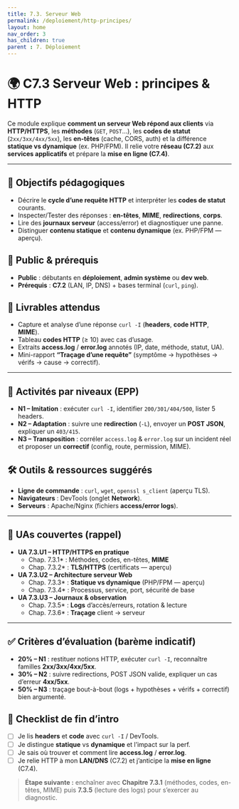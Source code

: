 ```yaml
---
title: 7.3. Serveur Web
permalink: /deploiement/http-principes/
layout: home
nav_order: 3
has_children: true
parent : 7. Déploiement
---
```


# 🌍 C7.3 Serveur Web : principes & HTTP

Ce module explique **comment un serveur Web répond aux clients** via **HTTP/HTTPS**, les **méthodes** (`GET`, `POST`…), les **codes de statut** (`2xx/3xx/4xx/5xx`), les **en-têtes** (cache, CORS, auth) et la différence **statique vs dynamique** (ex. PHP/FPM). Il relie votre **réseau (C7.2)** aux **services applicatifs** et prépare la **mise en ligne (C7.4)**.

---

## 🎯 Objectifs pédagogiques
- Décrire le **cycle d’une requête HTTP** et interpréter les **codes de statut** courants.  
- Inspecter/Tester des réponses : **en-têtes**, **MIME**, **redirections**, **corps**.  
- Lire des **journaux serveur** (access/error) et diagnostiquer une panne.  
- Distinguer **contenu statique** et **contenu dynamique** (ex. PHP/FPM — aperçu).  

## 👥 Public & prérequis
- **Public** : débutants en **déploiement**, **admin système** ou **dev web**.  
- **Prérequis** : **C7.2** (LAN, IP, DNS) + bases terminal (`curl`, `ping`).  

## 🧪 Livrables attendus
- Capture et analyse d’une réponse `curl -I` (**headers**, **code HTTP**, **MIME**).  
- Tableau **codes HTTP** (≥ 10) avec cas d’usage.  
- Extraits **access.log** / **error.log** annotés (IP, date, méthode, statut, UA).  
- Mini-rapport **“Traçage d’une requête”** (symptôme → hypothèses → vérifs → cause → correctif).

---

## 🧩 Activités par niveaux (EPP)
- **N1 – Imitation** : exécuter `curl -I`, identifier `200/301/404/500`, lister 5 headers.  
- **N2 – Adaptation** : suivre une **redirection** (`-L`), envoyer un **POST JSON**, expliquer un `403/415`.  
- **N3 – Transposition** : corréler `access.log` & `error.log` sur un incident réel et proposer un **correctif** (config, route, permission, MIME).

## 🛠️ Outils & ressources suggérés
- **Ligne de commande** : `curl`, `wget`, `openssl s_client` (aperçu TLS).  
- **Navigateurs** : DevTools (onglet **Network**).  
- **Serveurs** : Apache/Nginx (fichiers **access/error logs**).  

---

## 🔗 UAs couvertes (rappel)
- **UA 7.3.U1 – HTTP/HTTPS en pratique**  
  * Chap. 7.3.1* : Méthodes, codes, en-têtes, **MIME** 
  * Chap. 7.3.2* : **TLS/HTTPS** (certificats — aperçu)  
- **UA 7.3.U2 – Architecture serveur Web**  
  * Chap. 7.3.3* : **Statique vs dynamique** (PHP/FPM — aperçu)
  * Chap. 7.3.4* : Processus, service, port, sécurité de base  
- **UA 7.3.U3 – Journaux & observation**  
  * Chap. 7.3.5* : **Logs** d’accès/erreurs, rotation & lecture
  * Chap. 7.3.6* : **Traçage** client → serveur

---

## ✅ Critères d’évaluation (barème indicatif)
- **20% – N1** : restituer notions HTTP, exécuter `curl -I`, reconnaître familles **2xx/3xx/4xx/5xx**.  
- **30% – N2** : suivre redirections, POST JSON valide, expliquer un cas d’erreur **4xx/5xx**.  
- **50% – N3** : traçage bout-à-bout (logs + hypothèses + vérifs + correctif) bien argumenté.

## 🏁 Checklist de fin d’intro
- [ ] Je lis **headers** et **code** avec `curl -I` / DevTools.  
- [ ] Je distingue **statique** vs **dynamique** et l’impact sur la perf.  
- [ ] Je sais où trouver et comment lire **access.log** / **error.log**.  
- [ ] Je relie HTTP à mon **LAN/DNS** (C7.2) et j’anticipe la **mise en ligne** (C7.4).

> **Étape suivante :** enchaîner avec **Chapitre 7.3.1** (méthodes, codes, en-têtes, MIME) puis **7.3.5** (lecture des logs) pour s’exercer au diagnostic.
